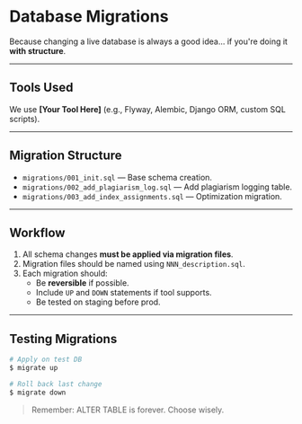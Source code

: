 <!--
START OF: migrations.md
Purpose: Document database schema migration approach.
Update Frequency: When new migrations are introduced or policies change.
Location: docs/database/migrations.md
-->

# Database Migrations

Because changing a live database is always a good idea... if you're doing it **with structure**.

---

## Tools Used

We use **[Your Tool Here]** (e.g., Flyway, Alembic, Django ORM, custom SQL scripts).

---

## Migration Structure

- `migrations/001_init.sql` — Base schema creation.
- `migrations/002_add_plagiarism_log.sql` — Add plagiarism logging table.
- `migrations/003_add_index_assignments.sql` — Optimization migration.

---

## Workflow

1. All schema changes **must be applied via migration files**.
2. Migration files should be named using `NNN_description.sql`.
3. Each migration should:
   - Be **reversible** if possible.
   - Include `UP` and `DOWN` statements if tool supports.
   - Be tested on staging before prod.

---

## Testing Migrations

```bash
# Apply on test DB
$ migrate up

# Roll back last change
$ migrate down
```

> Remember: ALTER TABLE is forever. Choose wisely.

<!-- END OF: migrations.md -->
